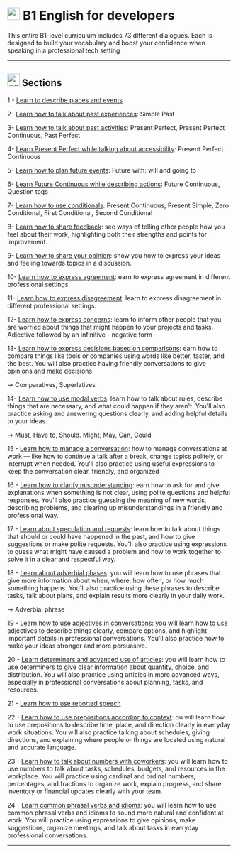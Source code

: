 # <img width="28" height="28" src="https://img.icons8.com/color/28/great-britain.png" alt="great britain"/>  B1 English for developers

This entire B1-level curriculum includes 73 different dialogues. Each is designed to build your vocabulary and boost your confidence when speaking in a professional tech setting

---

## <img width="28" height="28" src="https://img.icons8.com/color/28/great-britain.png" alt="great britain"/>  Sections

1 - [Learn to describe places and events](https://github.com/eugenia1984/english/blob/main/b1-english-for-developers/1-learn-to-describe-places-and-events.md)

2- [Learn how to talk about past experiences](https://github.com/eugenia1984/english/blob/main/b1-english-for-developers/2-learn-how-to-talk-about-past-experiences.md): Simple Past

3- [Learn how to talk about past activities](https://github.com/eugenia1984/english/blob/main/b1-english-for-developers/3-learn-how-to-talk-about-past-activities.md): Present Perfect, Present Perfect Continuous, Past Perfect

4- [Learn Present Perfect while talking about accessibility](https://github.com/eugenia1984/english/blob/main/b1-english-for-developers/4-learn-present-perfect-while-talking-about-accessibility.md): Present Perfect Continuous

5- [Learn how to plan future events](https://github.com/eugenia1984/english/blob/main/b1-english-for-developers/5-learn-how-to-plan-future-events.md): Future with: will and going to

6- [Learn Future Continuous while describing actions](https://github.com/eugenia1984/english/blob/main/b1-english-for-developers/6-learn-future-continuous-while-describing-actions.md): Future Continuous,  Question tags

7- [Learn how to use conditionals](https://github.com/eugenia1984/english/blob/main/b1-english-for-developers/7-learn-how-to-use-conditionals.md): Present Continuous, Present Simple, Zero Conditional, First Conditional, Second Conditional

8- [Learn how to share feedback](https://github.com/eugenia1984/english/blob/main/b1-english-for-developers/8-learn-how-to-share-feedback.md): see ways of telling other people how you feel about their work, highlighting both their strengths and points for improvement.

9- [Learn how to share your opinion](https://github.com/eugenia1984/english/blob/main/b1-english-for-developers/9-learn-how-to-share-your-opinion.md): show you how to express your ideas and feeling towards topics in a discussion.

10- [Learn how to express agreement](https://github.com/eugenia1984/english/blob/main/b1-english-for-developers/10-learn-how-to-express-agreement.md): earn to express agreement in different professional settings.

11- [Learn how to express disagreement](https://github.com/eugenia1984/english/blob/main/b1-english-for-developers/11-learn-how-to-express-disagreement.md): learn to express disagreement in different professional settings.

12- [Learn how to express concerns](https://github.com/eugenia1984/english/blob/main/b1-english-for-developers/12-learn-how-to-express-concerns.md):  learn to inform other people that you are worried about things that might happen to your projects and tasks. Adjective followed by an infinitive - negative form

13- [Learn how to express decisions based on comparisons](https://github.com/eugenia1984/english/blob/main/b1-english-for-developers/13-learn-how-to-express-decisions-based-on-comparisons.md): earn how to compare things like tools or companies using words like better, faster, and the best. You will also practice having friendly conversations to give opinions and make decisions. 

-> Comparatives, Superlatives

14- [Learn how to use modal verbs](https://github.com/eugenia1984/english/blob/main/b1-english-for-developers/14-learn-how-to-use-modal-verbs.md): learn how to talk about rules, describe things that are necessary, and what could happen if they aren't. You'll also practice asking and answering questions clearly, and adding helpful details to your ideas.

-> Must, Have to, Should. Might, May, Can, Could

15 - [Learn how to manage a conversation](https://github.com/eugenia1984/english/blob/main/b1-english-for-developers/15-learn-how-to-manage-a-conversation.md):  how to manage conversations at work — like how to continue a talk after a break, change topics politely, or interrupt when needed. You'll also practice using useful expressions to keep the conversation clear, friendly, and organized

16 - [Learn how to clarify misunderstanding](https://github.com/eugenia1984/english/blob/main/b1-english-for-developers/16-learn-how-to-clarify-misunderstandings.md): earn how to ask for and give explanations when something is not clear, using polite questions and helpful responses. You'll also practice guessing the meaning of new words, describing problems, and clearing up misunderstandings in a friendly and professional way.

17 - [Learn about speculation and requests](https://github.com/eugenia1984/english/blob/main/b1-english-for-developers/17-learn-about-speculation-and-requests.md): learn how to talk about things that should or could have happened in the past, and how to give suggestions or make polite requests. You'll also practice using expressions to guess what might have caused a problem and how to work together to solve it in a clear and respectful way.

18 - [Learn about adverbial phases](https://github.com/eugenia1984/english/blob/main/b1-english-for-developers/18-learn-about-adverbial-phrases.md): you will learn how to use phrases that give more information about when, where, how often, or how much something happens. You'll also practice using these phrases to describe tasks, talk about plans, and explain results more clearly in your daily work.

-> Adverbial phrase

19 - [Learn how to use adjectives in conversations](https://github.com/eugenia1984/english/blob/main/b1-english-for-developers/19-learn-how-to-use-adjectives-in-conversations.md): you will learn how to use adjectives to describe things clearly, compare options, and highlight important details in professional conversations. You'll also practice how to make your ideas stronger and more persuasive.

20 - [Learn determiners and advanced use of articles](https://github.com/eugenia1984/english/blob/main/b1-english-for-developers/20-learn-determiners-and-advanced-use-of-articles.md): you will learn how to use determiners to give clear information about quantity, choice, and distribution. You will also practice using articles in more advanced ways, especially in professional conversations about planning, tasks, and resources.

21 - [Learn how to use reported speech](https://github.com/eugenia1984/english/blob/main/b1-english-for-developers/21-learn-how-to-use-reported-speech.md)

22 - [Learn how to use prepositions according to context](https://github.com/eugenia1984/english/blob/main/b1-english-for-developers/22-learn-how-to-use-prepositions-according-to-context.md): ou will learn how to use prepositions to describe time, place, and direction clearly in everyday work situations. You will also practice talking about schedules, giving directions, and explaining where people or things are located using natural and accurate language.

23 - [Learn how to talk about numbers with coworkers](https://github.com/eugenia1984/english/blob/main/b1-english-for-developers/23-learn-how-to-talk-about-numbers-with-coworkers.md): you will learn how to use numbers to talk about tasks, schedules, budgets, and resources in the workplace. You will practice using cardinal and ordinal numbers, percentages, and fractions to organize work, explain progress, and share inventory or financial updates clearly with your team.

24 - [Learn common phrasal verbs and idioms](https://github.com/eugenia1984/english/blob/main/b1-english-for-developers/24-learn-common-phrasal-verbs-and-idioms.md): you will learn how to use common phrasal verbs and idioms to sound more natural and confident at work. You will practice using expressions to give opinions, make suggestions, organize meetings, and talk about tasks in everyday professional conversations.

---
